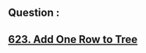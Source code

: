 ## Question : 
<h2> <a href="https://leetcode.com/problems/add-one-row-to-tree/">623. Add One Row to Tree</a>
